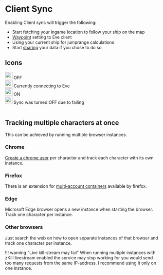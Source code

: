 # Client Sync
Enabling Client sync will trigger the following:

 - Start fetching your ingame location to follow your ship on the map
 - [Waypoint](https://eveeye.readthedocs.io/en/latest/sync/waypoints/) setting to Eve client
 - Using your current ship for jumprange calculations
 - Start [sharing](https://eveeye.readthedocs.io/en/latest/sharing/cloud/) your data if you chose to do so

## Icons
<img src="https://raw.githubusercontent.com/Risingson/eedocs/master/docs/images/Marker-100_off.png" width="24" height="24" > OFF<br>
<img src="https://raw.githubusercontent.com/Risingson/eedocs/master/docs/images/Marker-100_standby.png" width="24" height="24" > Currently connecting to Eve<br>
<img src="https://raw.githubusercontent.com/Risingson/eedocs/master/docs/images/Marker-100_on.png" width="24" height="24" > ON<br>
<img src="https://raw.githubusercontent.com/Risingson/eedocs/master/docs/images/Marker-100_fail.png" width="24" height="24" > Sync was turned OFF due to failing<br><br>

## Tracking multiple characters at once
This can be achieved by running multiple browser instances. 

### Chrome
[Create a chrome user](https://support.google.com/a/users/answer/9310144?hl=en#2.2) per character and track each character with its own instance.

### Firefox
There is an extension for [multi-account containers](https://support.mozilla.org/en-US/kb/containers) available by firefox.

### Edge
Microsoft Edge browser opens a new instance when starting the browser. Track one character per instance.<br>

### Other browsers
Just search the web on how to open separate instances of that browser and track one character per instance.<br>

!!! warning "Live kill-stream may fail"
    When running multiple instances with zKill livestream enabled the service may stop working for you would send too many requests from the same IP-address. I recommend using it only on one instance.



<!--stackedit_data:
eyJoaXN0b3J5IjpbNTI2ODI2NjEyLDE2MTcyMDk1MjksNDEyNT
Q3NTgzLC05NTIyNjU4MDEsLTgwMTcwNzU4NywtMjEyOTM4OTM0
MSwtMTg4OTQwNzIyNSwtNDU3MTc0MTQ5LDMxNTM5MjY3OSwxMz
U0NTQyOTY2LDcyMDkwMzAyMywtMTc2OTM5NDA4OCw4Mjc4MDY4
MjcsMTg4MDAwMTgsMTg5MjkyNjA4LC00MjE0NTUyOTgsMTA2ND
ExMzc5LC0xMjgzNTM1MDk3LC03NzA5MzY4NDAsNjA3NTY0NDdd
fQ==
-->